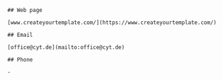     ## Web page
     
    [www.createyourtemplate.com/](https://www.createyourtemplate.com/)
     
    ## Email
     
    [office@cyt.de](mailto:office@cyt.de)
     
    ## Phone
     
    - 